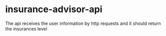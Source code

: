 # insurance-advisor-api
The api receives the user information by http requests and it should return the insurances level
